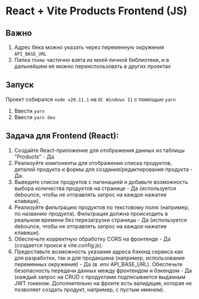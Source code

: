 # React + Vite Products Frontend (JS)

## Важно
1. Адрес бека можно указать через переменную окружения `API_BASE_URL`
2. Папка `theme` частично взята их моей личной библиотеки, и в дальнейшем ее можно переиспользовать в других проектах

## Запуск
Проект собирался `node v20.11.1` на `ОС Windows 11` c помощью `yarn`
1. Ввести `yarn`
2. Ввести `yarn dev`

## Задача для Frontend (React):

1. Создайте React-приложение для отображения данных из таблицы "Products" - Да. 
2. Реализуйте компоненты для отображения списка продуктов, деталей продукта и формы для создания/редактирования продукта - Да. 
3. Выведите список продуктов с пагинацией и добавьте возможность выбора количества продуктов на странице - Да (используется debounce, чтобы не отправлять запрос на каждое нажатие клавиши). 
4. Реализуйте фильтрацию продуктов по текстовому полю (например, по названию продукта). Фильтрация должна происходить в реальном времени без перезагрузки страницы - Да (используется debounce, чтобы не отправлять запрос на каждое нажатие клавиши). 
5. Обеспечьте корректную обработку CORS на фронтенде - Да (создается прокси в vite.config.js). 
6. Предоставьте возможность указания адреса бэкенд сервиса как для разработки, так и для продакшена (например, использование переменных окружения) - Да (в .env API_BASE_URL).
    Обеспечьте безопасность передачи данных между фронтендом и бэкендом - Да (каждый запрос на CRUD c продуктами подписывается выданным JWT токеном. Дополнительно на фронте есть валидация, которая не позволяет создать продукт, например, с пустым именем).

